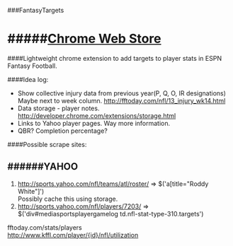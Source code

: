 ###FantasyTargets  

#####[Chrome Web Store](https://chrome.google.com/webstore/detail/fantasy-targets/abmbpdhchbhhecbjhnhlnobeiihhjfpa?utm_campaign=en&utm_source=en-ha-na-us-bk-webstr&utm_medium=ha)
==============

####Lightweight chrome extension to add targets to player stats in ESPN Fantasy Football.

####Idea log: 
* Show collective injury data  from previous year(P, Q, O, IR designations) Maybe next to week column.
        http://fftoday.com/nfl/13_injury_wk14.html
* Data storage - player notes.
        http://developer.chrome.com/extensions/storage.html
* Links to Yahoo player pages. Way more information.
* QBR? Completion percentage? 


####Possible scrape sites:  

######YAHOO  
-----  
1. http://sports.yahoo.com/nfl/teams/atl/roster/ => $('a[title="Roddy White"]')  
        Possibly cache this using storage.
2. http://sports.yahoo.com/nfl/players/7203/ => $('div#mediasportsplayergamelog td.nfl-stat-type-310.targets')  


fftoday.com/stats/players  
http://www.kffl.com/player/{id}/nfl/utilization  




